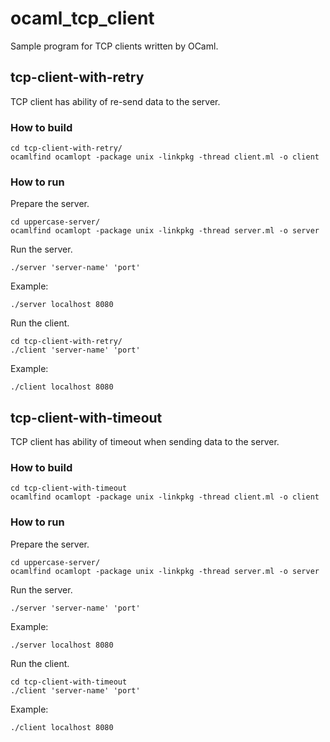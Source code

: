 # ocaml_tcp_client

Sample program for TCP clients written by OCaml.

## tcp-client-with-retry

TCP client has ability of re-send data to the server.

### How to build

```
cd tcp-client-with-retry/
ocamlfind ocamlopt -package unix -linkpkg -thread client.ml -o client
```

### How to run

Prepare the server.
```
cd uppercase-server/
ocamlfind ocamlopt -package unix -linkpkg -thread server.ml -o server
```

Run the server.
```
./server 'server-name' 'port'
```

Example:
```
./server localhost 8080
```

Run the client.
```
cd tcp-client-with-retry/
./client 'server-name' 'port'
```

Example:

```
./client localhost 8080
```

## tcp-client-with-timeout

TCP client has ability of timeout when sending data to the server.

### How to build

```
cd tcp-client-with-timeout
ocamlfind ocamlopt -package unix -linkpkg -thread client.ml -o client
```

### How to run

Prepare the server.
```
cd uppercase-server/
ocamlfind ocamlopt -package unix -linkpkg -thread server.ml -o server
```

Run the server.
```
./server 'server-name' 'port'
```

Example:
```
./server localhost 8080
```

Run the client.
```
cd tcp-client-with-timeout
./client 'server-name' 'port'
```

Example:

```
./client localhost 8080
```

